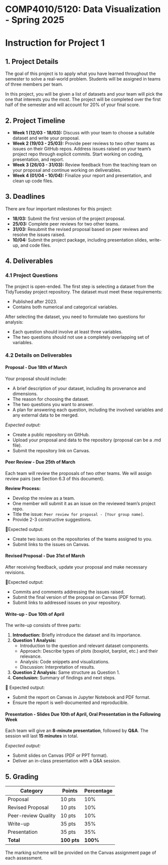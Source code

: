 # COMP4010/5120: Data Visualization - Spring 2025

# Instruction for Project 1

## 1. Project Details

The goal of this project is to apply what you have learned throughout the semester to solve a real-world problem. Students will be assigned in teams of three members per team.

In this project, you will be given a list of datasets and your team will pick the one that interests you the most. The project will be completed over the first half of the semester and will account for 20% of your final score.

## 2. Project Timeline

- **Week 1 (12/03 - 18/03):** Discuss with your team to choose a suitable dataset and write your proposal.
- **Week 2 (19/03 - 25/03):** Provide peer reviews to two other teams as issues on their GitHub repos. Address issues raised on your team’s project repo through explicit commits. Start working on coding, presentation, and report.
- **Week 3 (26/03 - 31/03):** Review feedback from the teaching team on your proposal and continue working on deliverables.
- **Week 4 (01/04 - 10/04):** Finalize your report and presentation, and clean up code files.

## 3. Deadlines

There are four important milestones for this project:

- **18/03:** Submit the first version of the project proposal.
- **25/03:** Complete peer reviews for two other teams.
- **31/03:** Resubmit the revised proposal based on peer reviews and resolve the issues raised.
- **10/04:** Submit the project package, including presentation slides, write-up, and code files.

## 4. Deliverables

### 4.1 Project Questions

The project is open-ended. The first step is selecting a dataset from the TidyTuesday project repository. The dataset must meet these requirements:

- Published after 2023.
- Contains both numerical and categorical variables.

After selecting the dataset, you need to formulate two questions for analysis:

- Each question should involve at least three variables.
- The two questions should not use a completely overlapping set of variables.

### 4.2 Details on Deliverables

#### **Proposal - Due 18th of March**

Your proposal should include:

- A brief description of your dataset, including its provenance and dimensions.
- The reason for choosing the dataset.
- The two questions you want to answer.
- A plan for answering each question, including the involved variables and any external data to be merged.

*Expected output:*

- Create a public repository on GitHub.
- Upload your proposal and data to the repository (proposal can be a .md file).
- Submit the repository link on Canvas.

#### **Peer Review - Due 25th of March**

Each team will review the proposals of two other teams. We will assign review pairs (see Section 6.3 of this document).

**Review Process:**

- Develop the review as a team.
- One member will submit it as an issue on the reviewed team’s project repo.
- Title the issue: `Peer review for proposal - [Your group name]`.
- Provide 2-3 constructive suggestions.

📌Expected output:

- Create two issues on the repositories of the teams assigned to you.
- Submit links to the issues on Canvas.

#### **Revised Proposal - Due 31st of March**

After receiving feedback, update your proposal and make necessary revisions.

📌Expected output:

- Commits and comments addressing the issues raised.
- Submit the final version of the proposal on Canvas (PDF format).
- Submit links to addressed issues on your repository.

#### **Write-up - Due 10th of April**

The write-up consists of three parts:

1. **Introduction:** Briefly introduce the dataset and its importance.
2. **Question 1 Analysis:**
   - Introduction to the question and relevant dataset components.
   - Approach: Describe types of plots (boxplot, barplot, etc.) and their relevance.
   - Analysis: Code snippets and visualizations.
   - Discussion: Interpretation of results.
3. **Question 2 Analysis:** Same structure as Question 1.
4. **Conclusion:** Summary of findings and next steps.

📌 Expected output:

- Submit the report on Canvas in Jupyter Notebook and PDF format.
- Ensure the report is well-documented and reproducible.

#### **Presentation - Slides Due 10th of April, Oral Presentation in the Following Week**

Each team will give an **8-minute presentation**, followed by **Q&A**. The session will last **15 minutes** in total.

*Expected output:*

- Submit slides on Canvas (PDF or PPT format).
- Deliver an in-class presentation with a Q&A session.

## 5. Grading

| Category              | Points  | Percentage |
|----------------------|---------|------------|
| Proposal            | 10 pts  | 10%        |
| Revised Proposal    | 10 pts  | 10%        |
| Peer-review Quality | 10 pts  | 10%        |
| Write-up           | 35 pts  | 35%        |
| Presentation       | 35 pts  | 35%        |
| **Total**          | **100 pts** | **100%** |

The marking scheme will be provided on the Canvas assignment page of each assessment.
